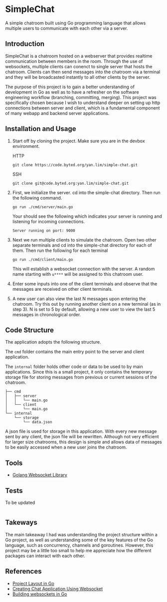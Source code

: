 # SimpleChat

A simple chatroom built using Go programming language that allows multiple users to communicate with each other via a server.


## Introduction

SimpleChat is a chatroom hosted on a webserver that provides realtime communication between members in the room. Through the use of websockets, multiple clients can conenct to single server that hosts the chatroom. Clients can then send messages into the chatroom via a terminal and they will be broadcasted instantly to all other clients by the server.

The purpose of this project is to gain a better understanding of development in Go as well as to have a refresher on the software engineering workflow (branching, committing, merging). This project was specifically chosen because I wish to understand deeper on setting up http connections between server and client, which is a fundamental component of many webapp and backend server applications.


## Installation and Usage

1. Start off by cloning the project. Make sure you are in the devbox environment. 
 
    HTTP
    ```
    git clone https://code.byted.org/yan.lim/simple-chat.git
    ```

    SSH
    ```
    git clone git@code.byted.org:yan.lim/simple-chat.git
    ```

2. First, we initialize the server. cd into the simple-chat directory. Then run the following command.
    ```
    go run ./cmd/server/main.go
    ```
    Your should see the following which indicates your server is running and listening for incoming connections.
    ```
    Server running on port: 9000
    ```

3. Next we run multiple clients to simulate the chatroom. Open two other separate terminals and cd into the simple-chat directory for each of them. Then run the following for each terminal
    ```
    go run ./cmd/client/main.go
    ```
    This will establish a websocket connection with the server. A random name starting with `u****` will be assigned to this chatroom user.

4. Enter some inputs into one of the client terminals and observe that the messages are received on other client terminals.

5. A new user can also view the last N messages upon entering the chatroom. Try this out by running another client on a new terminal (as in step 3). N is set to 5 by default, allowing a new user to view the last 5 messages in chronological order.


## Code Structure
The application adopts the following structure. 

The `cmd` folder contains the main entry point to the server and client application. 

The `internal` folder holds other code or data to be used to by main applications. Since this is a small project, it only contains the temporary storage file for storing messages from previous or current sessions of the chatroom.


```
├── cmd
│   ├── server
│   │   └── main.go
│   └── client
│       └── main.go
└── internal
    └── storage
        └── data.json
```

A json file is used for storage in this application. With every new message sent by any client, the json file will be rewritten. Although not very efficient for larger size chatrooms, this design is simple and allows data of messages to be easily accessed when a new user joins the chatroom.

## Tools

* [Golang Websocket Library](golang.org/x/net/websocket)

## Tests
To be updated
```

```


## Takeways
The main takeaway I had was understanding the project structure within a Go project, as well as understanding some of the key features of the Go language, such as concurrency, channels and goroutines. However, this project may be a little too small to help me appreciate how the different packages can interact with each other.



## References
* [Project Layout in Go](https://github.com/golang-standards/project-layout)
* [Creating Chat Application Using Websocket](https://medium.com/@johnshenk77/create-a-simple-chat-application-in-go-using-websocket-d2cb387db836)
* [Building websockets in Go](https://yalantis.com/blog/how-to-build-websockets-in-go/)


